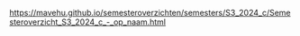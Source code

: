 https://mavehu.github.io/semesteroverzichten/semesters/S3_2024_c/Semesteroverzicht_S3_2024_c_-_op_naam.html